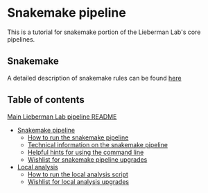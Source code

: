 # Snakemake pipeline

This is a tutorial for snakemake portion of the Lieberman Lab's core pipelines.


## Snakemake

A detailed description of snakemake rules can be found [here](readme_snake_rules.md)



## Table of contents

[Main Lieberman Lab pipeline README](../README.md)
* [Snakemake pipeline](readme_snake_main.md)
	* [How to run the snakemake pipeline](readme_snake_run.md)
	* [Technical information on the snakemake pipeline](readme_snake_rules.md)
	* [Helpful hints for using the command line](readme_snake_basics.md)
	* [Wishlist for snakemake pipeline upgrades](readme_snake_wishlist.md)
* [Local analysis](readme_local_main.md)
	* [How to run the local analysis script](readme_local_run.md)
	* [Wishlist for local analysis upgrades](readme_local_wishlist.md)
